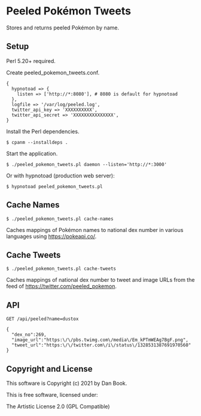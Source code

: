 # Peeled Pokémon Tweets

Stores and returns peeled Pokémon by name.

## Setup

Perl 5.20+ required.

Create peeled_pokemon_tweets.conf.

```
{
  hypnotoad => {
    listen => ['http://*:8080'], # 8080 is default for hypnotoad
  },
  logfile => '/var/log/peeled.log',
  twitter_api_key => 'XXXXXXXXXX',
  twitter_api_secret => 'XXXXXXXXXXXXXXX',
}
```

Install the Perl dependencies.

```
$ cpanm --installdeps .
```

Start the application.

```
$ ./peeled_pokemon_tweets.pl daemon --listen='http://*:3000'
```

Or with hypnotoad (production web server):

```
$ hypnotoad peeled_pokemon_tweets.pl
```

## Cache Names

```
$ ./peeled_pokemon_tweets.pl cache-names
```

Caches mappings of Pokémon names to national dex number in various languages using https://pokeapi.co/.

## Cache Tweets

```
$ ./peeled_pokemon_tweets.pl cache-tweets
```

Caches mappings of national dex number to tweet and image URLs from the feed of https://twitter.com/peeled_pokemon.

## API

```
GET /api/peeled?name=dustox
```

```
{
  "dex_no":269,
  "image_url":"https:\/\/pbs.twimg.com\/media\/Em_kPTmWEAg7BgF.png",
  "tweet_url":"https:\/\/twitter.com\/i\/status\/1328531387691970560"
}
```

## Copyright and License

This software is Copyright (c) 2021 by Dan Book.

This is free software, licensed under:

  The Artistic License 2.0 (GPL Compatible)
